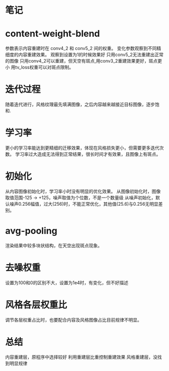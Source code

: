 # 笔记

# content-weight-blend
参数表示内容重建时在 conv4_2 和 conv5_2 间的权重。
变化参数观察到不同精细度的内容重建效果。
观察到设置为1的时候效果好
只用conv5_2无法重建出正常的图像
只用conv4_2可以重建，但天空有斑点,用conv3_2重建效果更好，斑点更小
用tv_loss权重可以对斑点限制。

# 迭代过程
随着迭代进行，风格纹理最先填满图像，之后内容越来越接近目标图像，逐步饱和.

# 学习率
更小的学习率能达到更精细的迁移效果，体现在风格损失更小，但需要更多迭代次数。
学习率过大造成无法得到正常结果，很长时间才有效果，且图像上有斑点。

# 初始化
从内容图像初始化时，学习率小时没有明显的优化效果。
从图像初始化时，图像取值范围-125 -> +125，噪声取值为个位数，不是一个数量级
从噪声初始化，默认噪声0.256幅值，过大(256)时，不能正常优化，其他值(25.6)与0.256无明显差别。

# avg-pooling
渲染结果中较多块状结构，在天空出现斑点现象。

# 去噪权重
设置为100和0的区别不大，设置为1e4时，有变化，但不好描述

# 风格各层权重比
调节各层权重占比时，也要配合内容及风格图像占比目前规律不明显。

# 总结
内容重建层，原程序中选择较好
利用重建层比重控制重建效果
风格重建层，没找到明显规律



